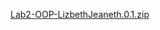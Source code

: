 [Lab2-OOP-LizbethJeaneth.0.1.zip](https://github.com/Lizzii3G/Lizzii3G/files/11426188/Lab2-OOP-LizbethJeaneth.0.1.zip)
